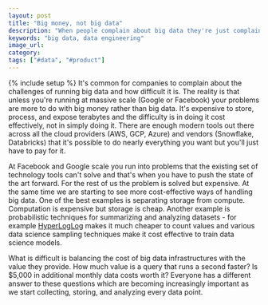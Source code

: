 ```yaml
---
layout: post
title: "Big money, not big data"
description: "When people complain about big data they're just complaining about the cost, not the technical challenges."
keywords: "big data, data engineering"
image_url: 
category: 
tags: ["#data", "#product"]
---
```

{% include setup %}
It's common for companies to complain about the challenges of running big data and how difficult it is. The reality is that unless you're running at massive scale (Google or Facebook) your problems are more to do with big money rather than big data. It's expensive to store, process, and expose terabytes and the difficulty is in doing it cost effectively, not in simply doing it. There are enough modern tools out there across all the cloud providers (AWS, GCP, Azure) and vendors (Snowflake, Databricks) that it's possible to do nearly everything you want but you'll just have to pay for it.

At Facebook and Google scale you run into problems that the existing set of technology tools can't solve and that's when you have to push the state of the art forward. For the rest of us the problem is solved but expensive. At the same time we are starting to see more cost-effective ways of handling big data. One of the best examples is separating storage from compute. Computation is expensive but storage is cheap. Another example is probabilistic techniques for summarizing and analyzing datasets - for example [HyperLogLog](https://en.wikipedia.org/wiki/HyperLogLog) makes it much cheaper to count values and various data science sampling techniques make it cost effective to train data science models.

What is difficult is balancing the cost of big data infrastructures with the value they provide. How much value is a query that runs a second faster? Is $5,000 in additional monthly data costs worth it? Everyone has a different answer to these questions which are becoming increasingly important as we start collecting, storing, and analyzing every data point.




